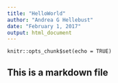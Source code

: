 ```yaml
---
title: "HelloWorld"
author: "Andrea G Hellebust"
date: "February 1, 2017"
output: html_document
---
```


```{r setup, include=FALSE}
knitr::opts_chunk$set(echo = TRUE)
```

## This is a markdown file